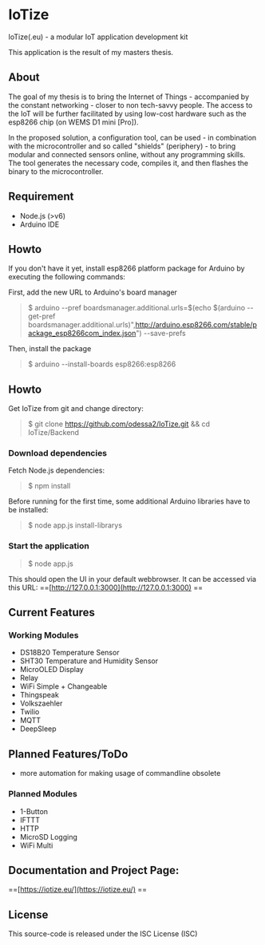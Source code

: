 # IoTize
IoTize(.eu) - a modular IoT application development kit

This application is the result of my masters thesis.


## About
The goal of my thesis is to bring the Internet of Things - accompanied by the constant networking - closer to non tech-savvy people. The access to the IoT will be further facilitated by using low-cost hardware such as the esp8266 chip (on WEMS D1 mini [Pro]).

In the proposed solution, a configuration tool, can be used - in combination with the microcontroller and so called "shields" (periphery) - to bring modular and connected sensors online, without any programming skills. The tool generates the necessary code, compiles it, and then flashes the binary to the microcontroller.

## Requirement
- Node.js (>v6)
- Arduino IDE 

## Howto

If you don't have it yet, install esp8266 platform package for Arduino by executing the following commands:

First, add the new URL to Arduino's board manager
>$ arduino --pref boardsmanager.additional.urls=$(echo $(arduino --get-pref boardsmanager.additional.urls)",http://arduino.esp8266.com/stable/package_esp8266com_index.json") --save-prefs

Then, install the package

>$ arduino --install-boards esp8266:esp8266

## Howto

Get IoTize from git and change directory:

>$ git clone https://github.com/odessa2/IoTize.git && cd IoTize/Backend 

### Download dependencies

Fetch Node.js dependencies:
>$ npm install

Before running for the first time, some additional Arduino libraries have to be installed:

>$ node app.js install-librarys 

### Start the application

>$ node app.js

This should open the UI in your default webbrowser. It can be accessed via this URL: ==[http://127.0.0.1:3000](http://127.0.0.1:3000) ==

## Current Features

### Working Modules
- DS18B20 Temperature Sensor
- SHT30 Temperature and Humidity Sensor
- MicroOLED Display
- Relay
- WiFi Simple + Changeable
- Thingspeak
- Volkszaehler
- Twilio
- MQTT
- DeepSleep

## Planned Features/ToDo
- more automation for making usage of commandline obsolete

### Planned Modules
- 1-Button
- IFTTT
- HTTP
- MicroSD Logging
- WiFi Multi


## Documentation and Project Page:

 ==[https://iotize.eu/](https://iotize.eu/) ==
 
## License
This source-code is released under the ISC License (ISC) 


 